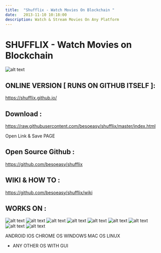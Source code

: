 ```yaml
---
title:  "Shufflix - Watch Movies On Blockchain "
date:   2013-11-10 10:18:00
description: Watch & Stream Movies On Any Platform
---
```



# SHUFFLIX - Watch Movies on Blockchain
![alt text](https://image.ibb.co/mtWBdV/ezgif-1-e1ae54b047e4.gif)




## ONLINE VERSION [ RUNS ON GITHUB ITSELF ]: 
https://shufflix.github.io/

## Download : 
https://raw.githubusercontent.com/besoeasy/shufflix/master/index.html

Open Link & Save PAGE

## Open Source Github : 
https://github.com/besoeasy/shufflix

## WIKI & HOW TO : 
https://github.com/besoeasy/shufflix/wiki





## WORKS ON : 

![alt text](http://icons.iconarchive.com/icons/martz90/circle/64/android-icon.png)
![alt text](http://icons.iconarchive.com/icons/dakirby309/windows-8-metro/64/Folders-OS-Windows-8-Metro-icon.png)
![alt text](http://icons.iconarchive.com/icons/icons8/windows-8/64/Systems-Mac-Os-icon.png)
![alt text](http://icons.iconarchive.com/icons/tatice/operating-systems/64/Linux-icon.png)
![alt text](http://icons.iconarchive.com/icons/google/chrome/64/Google-Chrome-icon.png)
![alt text](http://icons.iconarchive.com/icons/morcha/browsers/64/Firefox-icon.png)
![alt text](http://icons.iconarchive.com/icons/johanchalibert/mac-osx-yosemite/64/safari-icon.png)
![alt text](http://icons.iconarchive.com/icons/tatice/cristal-intense/64/Internet-Explorer-icon.png)
![alt text](http://icons.iconarchive.com/icons/dakirby309/simply-styled/64/Opera-icon.png)


ANDROID
IOS
CHROME OS
WINDOWS
MAC OS
LINUX
+ ANY OTHER OS WITH GUI
